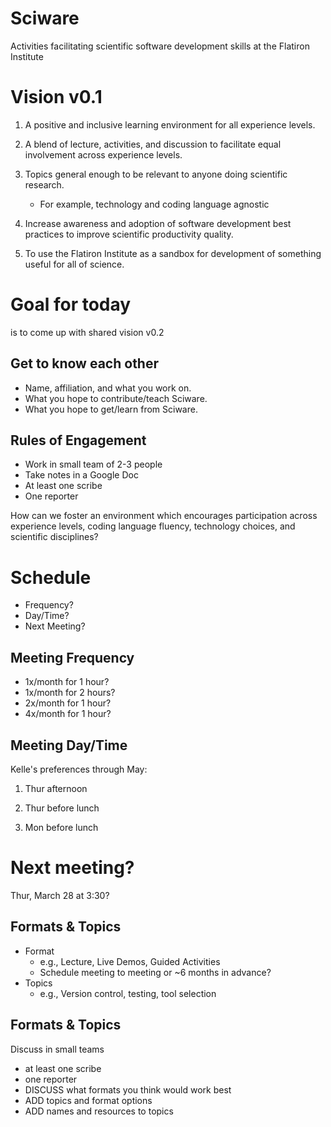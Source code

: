 # Sciware
Activities facilitating scientific software development skills at the Flatiron Institute



# Vision v0.1
1) A positive and inclusive learning environment for all experience levels.


2) A blend of lecture, activities, and discussion to facilitate equal involvement across experience levels.


3) Topics general enough to be relevant to anyone doing scientific research.
   - For example, technology and coding language agnostic


4) Increase awareness and adoption of software development best practices to improve scientific productivity quality.


5) To use the Flatiron Institute as a sandbox for development of something useful for all of science.


# Goal for today 
is to come up with shared vision v0.2



## Get to know each other
- Name, affiliation, and what you work on.
- What you hope to contribute/teach Sciware.
- What you hope to get/learn from Sciware.



## Rules of Engagement
- Work in small team of 2-3 people
- Take notes in a Google Doc
- At least one scribe
- One reporter


How can we foster an environment which encourages participation across experience levels, coding language fluency, technology choices, and scientific disciplines?



# Schedule
- Frequency?
- Day/Time?
- Next Meeting?


## Meeting Frequency
- 1x/month for 1 hour?
- 1x/month for 2 hours?
- 2x/month for 1 hour?
- 4x/month for 1 hour?


## Meeting Day/Time
Kelle's preferences through May:

1) Thur afternoon

2) Thur before lunch

3) Mon before lunch


# Next meeting?
Thur, March 28 at 3:30?



## Formats & Topics
- Format
  - e.g., Lecture, Live Demos, Guided Activities
  - Schedule meeting to meeting or ~6 months in advance?
- Topics
  - e.g., Version control, testing, tool selection


## Formats & Topics
Discuss in small teams
- at least one scribe
- one reporter
- DISCUSS what formats you think would work best
- ADD topics and format options
- ADD names and resources to topics
